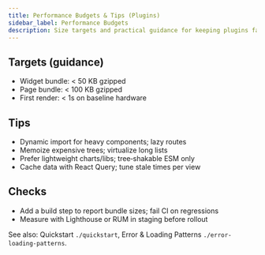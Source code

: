 ```yaml
---
title: Performance Budgets & Tips (Plugins)
sidebar_label: Performance Budgets
description: Size targets and practical guidance for keeping plugins fast.
---
```


## Targets (guidance)

- Widget bundle: < 50 KB gzipped
- Page bundle: < 100 KB gzipped
- First render: < 1s on baseline hardware

## Tips

- Dynamic import for heavy components; lazy routes
- Memoize expensive trees; virtualize long lists
- Prefer lightweight charts/libs; tree‑shakable ESM only
- Cache data with React Query; tune stale times per view

## Checks

- Add a build step to report bundle sizes; fail CI on regressions
- Measure with Lighthouse or RUM in staging before rollout

See also: Quickstart `./quickstart`, Error & Loading Patterns `./error-loading-patterns`.

